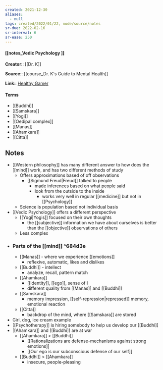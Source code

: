 ```yaml
---
created: 2021-12-30 
aliases:
  - null
tags: created/2022/01/22, node/source/notes
sr-due: 2022-02-16
sr-interval: 6
sr-ease: 250
---
```


#### [[notes_Vedic Psychology ]]
**Creator**:: [[Dr. K]]
 
**Source**:: [[course_Dr. K's Guide to Mental Health]]

**Link**:: [Healthy Gamer](https://coaching.healthygamer.gg/guide/lessons/vedic-psychology)

#### Terms
- [[Buddhi]]
- [[Samskara]]
- [[Yogi]]
- [[Oedipal complex]]
- [[Manas]]
- [[Ahamkara]]
- [[Citta]]

## Notes
- [[Western philosophy]] has many different answer to how does the [[mind]] work, and has two different methods of study
	- Offers approximations based of off observations
		- [[Sigmund Freud|Freud]] talked to people
			- made inferences based on what people said
			- look from the outside to the inside
				- works very well in regular [[medicine]] but not in [[Psychology]]
	- Science is population based not individual basis
- [[Vedic Psychology]] offers a different perspective
	- [[Yogi|Yogis]] focused on their own thoughts
		- the [[subjective]] information we have about ourselves is better than the [[objective]] observations of others
	- Less complex
- ### Parts of the [[mind]]  ^684d3e
	- [[Manas]] - where we experience [[emotions]]
		- reflexive, automatic, likes and dislikes
	- [[Buddhi]] - intellect
		-  analyze, recall, pattern match
	- [[Ahamkara]]
		- [[identity]], [[ego]], sense of I
		- different quality from [[Manas]] and [[Buddhi]]
	- [[Samskara]]
		- memory impression, [[self-repression|repressed]] memory, emotional reaction
	- [[Citta]]
		- backdrop of the mind, where [[Samskara]] are stored
- Girl, dog, ice cream example
- [[Psychotherapy]] is hiring somebody to help us develop our [[Buddhi]]
- [[Ahamkara]] and [[Buddhi]] are at war
	- [[Ahamkara]] > [[Buddhi]]
		- [[Rationalizations are defense-mechanisms against strong emotions]]
		- [[Our ego is our subconscious defense of our self]]
	- [[Buddhi]] > [[Ahamkara]]
		- insecure, people-pleasing